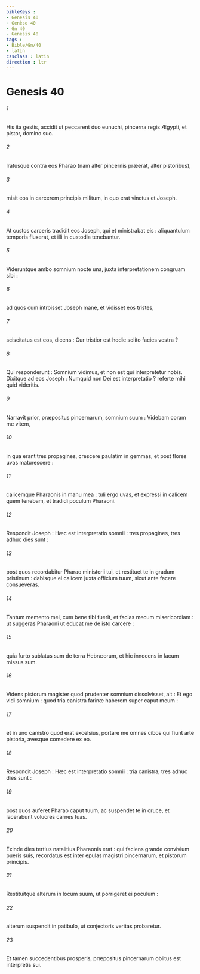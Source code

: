 ```yaml
---
bibleKeys : 
- Genesis 40
- Genèse 40
- Gn 40
- Genesis 40
tags : 
- Bible/Gn/40
- latin
cssclass : latin
direction : ltr
---
```


# Genesis 40

###### 1
His ita gestis, accidit ut peccarent duo eunuchi, pincerna regis Ægypti, et pistor, domino suo.
###### 2
Iratusque contra eos Pharao (nam alter pincernis præerat, alter pistoribus),
###### 3
misit eos in carcerem principis militum, in quo erat vinctus et Joseph.
###### 4
At custos carceris tradidit eos Joseph, qui et ministrabat eis : aliquantulum temporis fluxerat, et illi in custodia tenebantur.
###### 5
Videruntque ambo somnium nocte una, juxta interpretationem congruam sibi :
###### 6
ad quos cum introisset Joseph mane, et vidisset eos tristes,
###### 7
sciscitatus est eos, dicens : Cur tristior est hodie solito facies vestra ?
###### 8
Qui responderunt : Somnium vidimus, et non est qui interpretetur nobis. Dixitque ad eos Joseph : Numquid non Dei est interpretatio ? referte mihi quid videritis.
###### 9
Narravit prior, præpositus pincernarum, somnium suum : Videbam coram me vitem,
###### 10
in qua erant tres propagines, crescere paulatim in gemmas, et post flores uvas maturescere :
###### 11
calicemque Pharaonis in manu mea : tuli ergo uvas, et expressi in calicem quem tenebam, et tradidi poculum Pharaoni.
###### 12
Respondit Joseph : Hæc est interpretatio somnii : tres propagines, tres adhuc dies sunt :
###### 13
post quos recordabitur Pharao ministerii tui, et restituet te in gradum pristinum : dabisque ei calicem juxta officium tuum, sicut ante facere consueveras.
###### 14
Tantum memento mei, cum bene tibi fuerit, et facias mecum misericordiam : ut suggeras Pharaoni ut educat me de isto carcere :
###### 15
quia furto sublatus sum de terra Hebræorum, et hic innocens in lacum missus sum.
###### 16
Videns pistorum magister quod prudenter somnium dissolvisset, ait : Et ego vidi somnium : quod tria canistra farinæ haberem super caput meum :
###### 17
et in uno canistro quod erat excelsius, portare me omnes cibos qui fiunt arte pistoria, avesque comedere ex eo.
###### 18
Respondit Joseph : Hæc est interpretatio somnii : tria canistra, tres adhuc dies sunt :
###### 19
post quos auferet Pharao caput tuum, ac suspendet te in cruce, et lacerabunt volucres carnes tuas.
###### 20
Exinde dies tertius natalitius Pharaonis erat : qui faciens grande convivium pueris suis, recordatus est inter epulas magistri pincernarum, et pistorum principis.
###### 21
Restituitque alterum in locum suum, ut porrigeret ei poculum :
###### 22
alterum suspendit in patibulo, ut conjectoris veritas probaretur.
###### 23
Et tamen succedentibus prosperis, præpositus pincernarum oblitus est interpretis sui.
